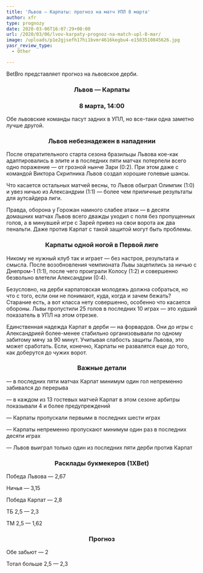 ```yaml
---
title: 'Львов — Карпаты: прогноз на матч УПЛ 8 марта'
author: xfr
type: prognozy
date: 2020-03-06T16:07:29+00:00
url: /2020/03/06/lvov-karpaty-prognoz-na-match-upl-8-mar/
image: /uploads/p1e2gjsefh17hi1bvmr4616kegbu4-e1583510845626.jpg
yasr_review_type:
  - Other

---
```

BetBro представляет прогноз на львовское дерби.

<h3 style="text-align: center">
  <strong>Львов &#8212; Карпаты</strong>
</h3>

<h3 style="text-align: center">
  <strong>8 марта, 14:00</strong>
</h3>

Обе львовские команды пасут задних в УПЛ, но все-таки одна заметно лучше другой.

<h3 style="text-align: center">
  <strong>Львов небезнадежен в нападении</strong>
</h3>

После отвратительного старта сезона бразильцы Львова кое-как адаптировались в элите и в последних пяти матчах потерпели всего одно поражение &#8212; от грозной нынче Зари (0:2). При этом даже с командой Виктора Скрипника Львов создал хорошие голевые шансы.

Что касается остальных матчей весны, то Львов обыграл Олимпик (1:0) и увез ничью из Александрии (1:1) &#8212; более чем приличные результаты для аутсайдера лиги.

Правда, оборона у Горожан намного слабее атаки &#8212; в десяти домашних матчах Львов всего дважды уходил с поля без пропущенных голов, а в минувшей игре с Зарей привез на свои ворота аж два пенальти. Даже против Карпат с такой защитой могут быть проблемы.

<h3 style="text-align: center">
  <strong>Карпаты одной ногой в Первой лиге</strong>
</h3>

Никому не нужный клуб так и играет &#8212; без настроя, результата и смысла. После возобновления чемпионата Львы зацепились за ничью с Днепром-1 (1:1), после чего проиграли Колосу (1:2) и совершенно безвольно влетели Александрии (0:4).

Безусловно, на дерби карпатовская молодежь должна собраться, но что с того, если они не понимают, куда, когда и зачем бежать? Старание есть, а вот класса нету совершенно, особенно что касается обороны. Львы пропустили 25 голов в последних 10 играх &#8212; это худший показатель в УПЛ на этом отрезке.

Единственная надежда Карпат в дерби &#8212; на форвардов. Они до игры с Александрией более-менее стабильно организовывали по одному забитому мячу за 90 минут. Учитывая слабость защиты Львова, это может сработать. Если, конечно, Карпаты не развалятся еще до того, как доберутся до чужих ворот.

<h3 style="text-align: center">
  <strong>Важные детали</strong>
</h3>

&#8212; в последних пяти матчах Карпат минимум один гол непременно забивался до перерыва

&#8212; в каждом из 13 гостевых матчей Карпат в этом сезоне арбитры показывали 4 и более предупреждений

&#8212; Карпаты пропускали первыми в последних шести играх

&#8212; Карпаты непременно пропускают минимум один раз в последних десяти играх

&#8212; Львов выиграл только один из последних пяти дерби против Карпат

<h3 style="text-align: center">
  <strong>Расклады букмекеров (1XBet)</strong>
</h3>

Победа Львова &#8212; 2,67

Ничья &#8212; 3,15

Победа Карпат &#8212; 2,8

ТБ 2,5 &#8212; 2,3

ТМ 2,5 &#8212; 1,62

<h3 style="text-align: center">
  <strong>Прогноз</strong>
</h3>

Обе забьют &#8212; 2

Тотал больше 2,5 &#8212; 2,3